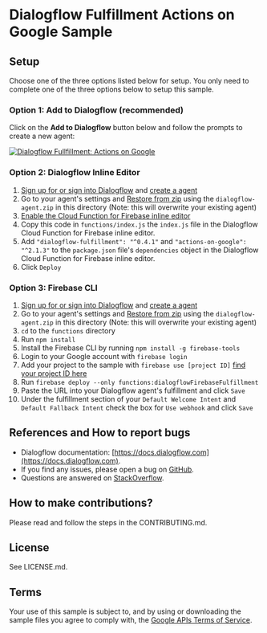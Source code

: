 # Dialogflow Fulfillment Actions on Google Sample

## Setup
Choose one of the three options listed below for setup.  You only need to complete one of the three options below to setup this sample.

### Option 1: Add to Dialogflow (recommended)
Click on the **Add to Dialogflow** button below and follow the prompts to create a new agent:

[![Dialogflow Fullfillment: Actions on Google](https://storage.googleapis.com/dialogflow-oneclick/deploy.svg "Dialogflow Fullfillment: Actions on Google")](https://console.dialogflow.com/api-client/oneclick?templateUrl=https%3A%2F%2Fstorage.googleapis.com%2Fdialogflow-oneclick%2Factions-on-google-agent.zip&agentName=ActionsOnGoogleSample)

### Option 2: Dialogflow Inline Editor
1. [Sign up for or sign into Dialogflow](https://console.dialogflow.com/api-client/#/login) and [create a agent](https://dialogflow.com/docs/agents#create_an_agent)
1. Go to your agent's settings and [Restore from zip](https://dialogflow.com/docs/agents#export_and_import) using the `dialogflow-agent.zip` in this directory (Note: this will overwrite your existing agent)
1. [Enable the Cloud Function for Firebase inline editor](https://dialogflow.com/docs/fulfillment#cloud_functions_for_firebase)
1. Copy this code in `functions/index.js` the `index.js` file in the Dialogflow Cloud Function for Firebase inline editor.
1. Add `"dialogflow-fulfillment": "^0.4.1"` and `"actions-on-google": "^2.1.3"` to the `package.json` file's `dependencies` object in the Dialogflow Cloud Function for Firebase inline editor.
1. Click `Deploy`

### Option 3: Firebase CLI
1. [Sign up for or sign into Dialogflow](https://console.dialogflow.com/api-client/#/login) and [create a agent](https://dialogflow.com/docs/agents#create_an_agent)
1. Go to your agent's settings and [Restore from zip](https://dialogflow.com/docs/agents#export_and_import) using the `dialogflow-agent.zip` in this directory (Note: this will overwrite your existing agent)
1. `cd` to the `functions` directory
1. Run `npm install`
1. Install the Firebase CLI by running `npm install -g firebase-tools`
1. Login to your Google account with `firebase login`
1. Add your project to the sample with `firebase use [project ID]` [find your project ID here](https://dialogflow.com/docs/agents#settings)
1. Run `firebase deploy --only functions:dialogflowFirebaseFulfillment`
1. Paste the URL into your Dialogflow agent's fulfillment and click `Save`
1. Under the fulfillment section of your `Default Welcome Intent` and `Default Fallback Intent` check the box for `Use webhook` and click `Save`

## References and How to report bugs
* Dialogflow documentation: [https://docs.dialogflow.com](https://docs.dialogflow.com).
* If you find any issues, please open a bug on [GitHub](https://github.com/dialogflow/dialogflow-fulfillment-nodejs/issues).
* Questions are answered on [StackOverflow](https://stackoverflow.com/questions/tagged/dialogflow).

## How to make contributions?
Please read and follow the steps in the CONTRIBUTING.md.

## License
See LICENSE.md.

## Terms
Your use of this sample is subject to, and by using or downloading the sample files you agree to comply with, the [Google APIs Terms of Service](https://developers.google.com/terms/).
